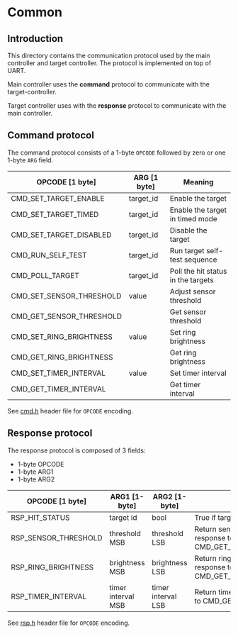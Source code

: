 # Common

## Introduction

This directory contains the communication protocol used by the main controller and target controller. The protocol is implemented on top of UART.

Main controller uses the **command** protocol to communicate with the target-controller.

Target controller uses with the **response** protocol to communicate with the main controller.

## Command protocol

The command protocol consists of a 1-byte `OPCODE` followed by zero or one 1-byte `ARG` field.

| OPCODE [1 byte]          | ARG [1 byte] | Meaning                            |
| ------------------------ | ------------ | ---------------------------------- |
| CMD_SET_TARGET_ENABLE    | target_id    | Enable the target                  |
| CMD_SET_TARGET_TIMED     | target_id    | Enable the target in timed mode    |
| CMD_SET_TARGET_DISABLED  | target_id    | Disable the target                 |
| CMD_RUN_SELF_TEST        | target_id    | Run target self-test sequence      |
| CMD_POLL_TARGET          | target_id    | Poll the hit status in the targets |
| CMD_SET_SENSOR_THRESHOLD | value        | Adjust sensor threshold            |
| CMD_GET_SENSOR_THRESHOLD |              | Get sensor threshold               |
| CMD_SET_RING_BRIGHTNESS  | value        | Set ring brightness                |
| CMD_GET_RING_BRIGHTNESS  |              | Get ring brightness                |
| CMD_SET_TIMER_INTERVAL   | value        | Set timer interval                 |
| CMD_GET_TIMER_INTERVAL   |              | Get timer interval                 |

See [cmd.h](cmd.h) header file for `OPCODE` encoding.

## Response protocol

The response protocol is composed of 3 fields:

* 1-byte OPCODE
* 1-byte ARG1
* 1-byte ARG2

| OPCODE [1 byte]      | ARG1 [1-byte]      | ARG2 [1-byte]      | Meaning                                                      |
| -------------------- | ------------------ | ------------------ | ------------------------------------------------------------ |
| RSP_HIT_STATUS       | target id          | bool               | True if target is hit                                        |
| RSP_SENSOR_THRESHOLD | threshold MSB      | threshold LSB      | Return sensor threshold in response to CMD_GET_SENSOR_THRESHOLD |
| RSP_RING_BRIGHTNESS  | brightness MSB     | brightness LSB     | Return ring brightness in response to CMD_GET_RING_BRIGHTNESS |
| RSP_TIMER_INTERVAL   | timer interval MSB | timer interval LSB | Return timer interval in response to CMD_GET_TIMER_INTERVAL  |

See [rsp.h](rsp.h) header file for `OPCODE` encoding.